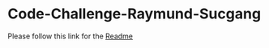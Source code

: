 # Code-Challenge-Raymund-Sucgang
Please follow this link for the [Readme](https://github.com/rsucgang/Code-Challenge-Raymund-Sucgang/tree/master/Code%20Challenge%20Raymund%20Sucgang)

